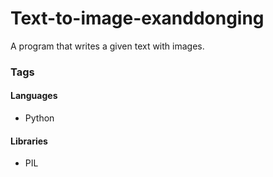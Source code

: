# Text-to-image-exanddonging
A program that writes a given text with images.

### Tags

#### Languages
- Python

#### Libraries
- PIL

